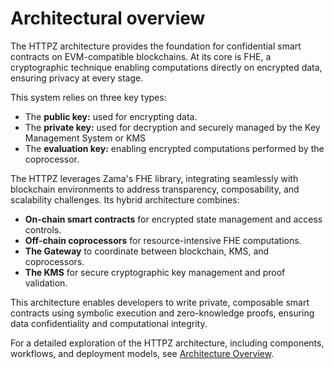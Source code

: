 # Architectural overview

The HTTPZ architecture provides the foundation for confidential smart contracts on EVM-compatible blockchains. At its core is FHE, a cryptographic technique enabling computations directly on encrypted data, ensuring privacy at every stage.&#x20;

This system relies on three key types:&#x20;

- The **public key:** used for encrypting data.
- The **private key:** used for decryption and securely managed by the Key Management System or KMS
- The **evaluation key:** enabling encrypted computations performed by the coprocessor.

The HTTPZ leverages Zama's FHE library, integrating seamlessly with blockchain environments to address transparency, composability, and scalability challenges. Its hybrid architecture combines:

- **On-chain smart contracts** for encrypted state management and access controls.
- **Off-chain coprocessors** for resource-intensive FHE computations.
- **The Gateway** to coordinate between blockchain, KMS, and coprocessors.
- **The KMS** for secure cryptographic key management and proof validation.

This architecture enables developers to write private, composable smart contracts using symbolic execution and zero-knowledge proofs, ensuring data confidentiality and computational integrity.

For a detailed exploration of the HTTPZ architecture, including components, workflows, and deployment models, see [Architecture Overview](architecture_overview.md).
